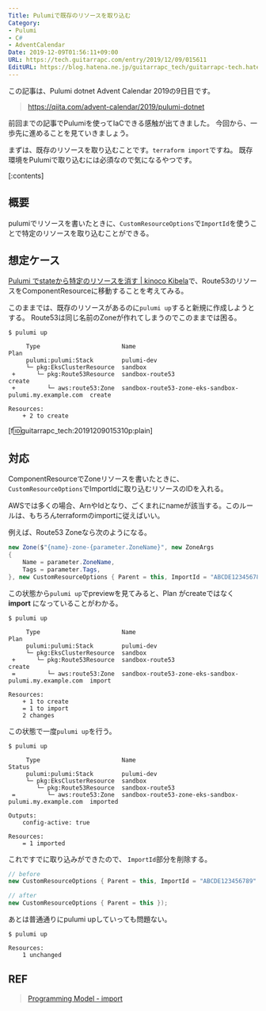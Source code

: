 ```yaml
---
Title: Pulumiで既存のリソースを取り込む
Category:
- Pulumi
- C#
- AdventCalendar
Date: 2019-12-09T01:56:11+09:00
URL: https://tech.guitarrapc.com/entry/2019/12/09/015611
EditURL: https://blog.hatena.ne.jp/guitarrapc_tech/guitarrapc-tech.hatenablog.com/atom/entry/26006613478858025
---
```


この記事は、Pulumi dotnet Advent Calendar 2019の9日目です。

> https://qiita.com/advent-calendar/2019/pulumi-dotnet

前回までの記事でPulumiを使ってIaCできる感触が出てきました。
今回から、一歩先に進めることを見ていきましょう。

まずは、既存のリソースを取り込むことです。`terraform import`ですね。
既存環境をPulumiで取り込むには必須なので気になるやつです。


[:contents]

## 概要

pulumiでリソースを書いたときに、`CustomResourceOptions`で`ImportId`を使うことで特定のリソースを取り込むことができる。

## 想定ケース

[Pulumi でstateから特定のリソースを消す \| kinoco Kibela](https://kinoco.kibe.la/notes/923)で、Route53のリソースをComponentResourceに移動することを考えてみる。

このままでは、既存のリソースがあるのに`pulumi up`すると新規に作成しようとする。
Route53は同じ名前のZoneが作れてしまうのでこのままでは困る。

```shell
$ pulumi up

     Type                       Name                                                    Plan
     pulumi:pulumi:Stack        pulumi-dev
     └─ pkg:EksClusterResource  sandbox
 +      └─ pkg:Route53Resource  sandbox-route53                                         create
 +         └─ aws:route53:Zone  sandbox-route53-zone-eks-sandbox-pulumi.my.example.com  create

Resources:
    + 2 to create
```

[f:id:guitarrapc_tech:20191209015310p:plain]


## 対応

ComponentResourceでZoneリソースを書いたときに、`CustomResourceOptions`でImportIdに取り込むリソースのIDを入れる。

AWSでは多くの場合、ArnやIdとなり、ごくまれにnameが該当する。このルールは、もちろんterraformのimportに従えばいい。

例えば、Route53 Zoneなら次のようになる。

```cs
new Zone($"{name}-zone-{parameter.ZoneName}", new ZoneArgs
{
    Name = parameter.ZoneName,
    Tags = parameter.Tags,
}, new CustomResourceOptions { Parent = this, ImportId = "ABCDE123456789" });
```

この状態から`pulumi up`でpreviewを見てみると、Plan  がcreateではなく **import** になっていることがわかる。

```
$ pulumi up

     Type                       Name                                                    Plan
     pulumi:pulumi:Stack        pulumi-dev
     └─ pkg:EksClusterResource  sandbox
 +      └─ pkg:Route53Resource  sandbox-route53                                         create
 =         └─ aws:route53:Zone  sandbox-route53-zone-eks-sandbox-pulumi.my.example.com  import

Resources:
    + 1 to create
    = 1 to import
    2 changes
```

この状態で一度`pulumi up`を行う。

```shell
$ pulumi up

     Type                       Name                                                    Status
     pulumi:pulumi:Stack        pulumi-dev
     └─ pkg:EksClusterResource  sandbox
        └─ pkg:Route53Resource  sandbox-route53
 =         └─ aws:route53:Zone  sandbox-route53-zone-eks-sandbox-pulumi.my.example.com  imported

Outputs:
    config-active: true

Resources:
    = 1 imported
```

これですでに取り込みができたので、 `ImportId`部分を削除する。

```cs
// before
new CustomResourceOptions { Parent = this, ImportId = "ABCDE123456789" });

// after
new CustomResourceOptions { Parent = this });
```

あとは普通通りにpulumi upしていっても問題ない。

```shell
$ pulumi up

Resources:
    1 unchanged
```


## REF

> [Programming Model - import](https://www.pulumi.com/docs/intro/concepts/programming-model/#import)
